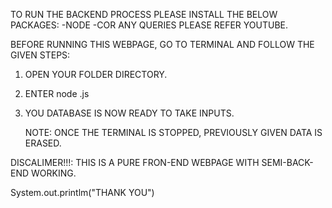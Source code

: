 TO RUN THE BACKEND PROCESS PLEASE INSTALL THE BELOW PACKAGES:
-NODE
-COR
ANY QUERIES PLEASE REFER YOUTUBE.

BEFORE RUNNING THIS WEBPAGE, GO TO TERMINAL AND FOLLOW THE GIVEN STEPS:
1. OPEN YOUR FOLDER DIRECTORY.
2. ENTER node <filename>.js
3. YOU DATABASE IS NOW READY TO TAKE INPUTS.


   NOTE: ONCE THE TERMINAL IS STOPPED, PREVIOUSLY GIVEN DATA IS ERASED.



DISCALIMER!!!: THIS IS A PURE FRON-END WEBPAGE WITH SEMI-BACK-END WORKING.   





System.out.printlm("THANK YOU")
